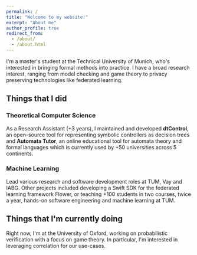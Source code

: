 ```yaml
---
permalink: /
title: "Welcome to my website!"
excerpt: "About me"
author_profile: true
redirect_from: 
  - /about/
  - /about.html
---
```


I'm a master's student at the Technical University of Munich, who's interested in bringing formal methods into practice. I have a broad research interest, ranging from model checking and game theory to privacy preserving technologies like federated learning.

## Things that I did

### Theoretical Computer Science
As a Research Assistant (+3 years), I maintained and developed **dtControl**, an open-source tool for representing symbolic controllers as decision trees and **Automata Tutor**, an online educational tool for automata theory and formal languages which is currently used by +50 universities across 5 continents.

### Machine Learning
Lead various research and software development roles at TUM, Vay and IABG.
Other projects included developing a Swift SDK for the federated learning framework Flower, or teaching +100 students in two courses, twice a year, hands-on software engineering and machine learning at TUM.

## Things that I'm currently doing
Right now, I'm at the University of Oxford, working on probabilistic verification with a focus on game theory. In particular, I'm interested in leveraging correlation for our use-cases. 

